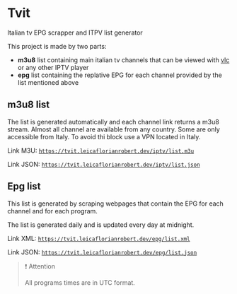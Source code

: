 # Tvit

Italian tv EPG scrapper and ITPV list generator

This project is made by two parts:

- **m3u8** list containing main italian tv channels that can be viewed with [vlc](https://www.vlc.org/) or any other
  IPTV player
- **epg** list containing the replative EPG for each channel provided by the list mentioned above

## m3u8 list

The list is generated automatically and each channel link returns a m3u8 stream.
Almost all channel are available from any country. Some are only accessible from Italy. To avoid thi block use a VPN
located in Italy.

Link M3U: [`https://tvit.leicaflorianrobert.dev/iptv/list.m3u`](https://tvit.leicaflorianrobert.dev/iptv/list.m3u)

Link JSON: [`https://tvit.leicaflorianrobert.dev/iptv/list.json`](https://tvit.leicaflorianrobert.dev/iptv/list.json)

## Epg list

This list is generated by scraping webpages that contain the EPG for each channel and for each program.

The list is generated daily and is updated every day at midnight.

Link XML: [`https://tvit.leicaflorianrobert.dev/epg/list.xml`](https://tvit.leicaflorianrobert.dev/epg/list.xml)

Link JSON: [`https://tvit.leicaflorianrobert.dev/epg/list.json`](https://tvit.leicaflorianrobert.dev/epg/list.json)

> ❗️ Attention
>
> All programs times are in UTC format.

